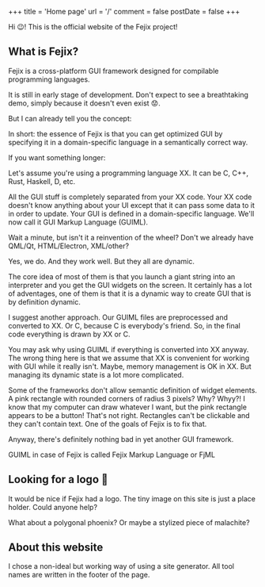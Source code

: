 +++
title = 'Home page'
url = '/'
comment = false
postDate = false
+++

Hi :wink:! This is the official website of the Fejix project!

## What is Fejix?

Fejix is a cross-platform GUI framework designed for compilable programming languages.

It is still in early stage of development.
Don't expect to see a breathtaking demo, simply because it doesn't even exist :worried:.

But I can already tell you the concept:

In short: the essence of Fejix is that you can get optimized GUI by specifying it in a domain-specific language in a semantically correct way.

If you want something longer:

Let's assume you're using a programming language XX. It can be C, C++, Rust, Haskell, D, etc.

All the GUI stuff is completely separated from your XX code.
Your XX code doesn't know anything about your UI except that it can pass some data to it in order to update.
Your GUI is defined in a domain-specific language.
We'll now call it GUI Markup Language (GUIML).

Wait a minute, but isn't it a reinvention of the wheel? Don't we already have QML/Qt, HTML/Electron, XML/other?

Yes, we do. And they work well. But they all are dynamic.

The core idea of most of them is that you launch a giant string into an interpreter and you get the GUI widgets on the screen.
It certainly has a lot of adventages, one of them is that it is a dynamic way to create GUI that is by definition dynamic.

I suggest another approach.
Our GUIML files are preprocessed and converted to XX. Or C, because C is everybody's friend.
So, in the final code everything is drawn by XX or C.

You may ask why using GUIML if everything is converted into XX anyway. The wrong thing here is that we assume that XX is convenient for working with GUI while it really isn't. Maybe, memory management is OK in XX. But managing its dynamic state is a lot more complicated. 

Some of the frameworks don't allow semantic definition of widget elements.
A pink rectangle with rounded corners of radius 3 pixels? Why? Whyy?! I know that my computer can draw whatever I want, but the pink rectangle appears to be a button! That's not right. Rectangles can't be clickable and they can't contain text. One of the goals of Fejix is to fix that.

Anyway, there's definitely nothing bad in yet another GUI framework. 

GUIML in case of Fejix is called Fejix Markup Language or FjML

## Looking for a logo :eyes:

It would be nice if Fejix had a logo. The tiny image on this site is just a place holder. Could anyone help?

What about a polygonal phoenix? Or maybe a stylized piece of malachite?


## About this website

I chose a non-ideal but working way of using a site generator. All tool names are written in the footer of the page.


